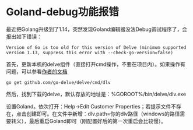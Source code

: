 ﻿# Goland-debug功能报错 #

最近把Golang升级到了1.14，突然发现Goland编辑器没法Debug调试程序了，会报出如下错误：

```
Version of Go is too old for this version of Delve (minimum supported version 1.13, suppress this error with --check-go-version=false)
```

首先，更新本机的delve组件（直接打开cmd操作，不要在项目内）。如果操作有问题，可以参看[作者的文档](https://github.com/derekparker/delve/blob/master/Documentation/installation/windows/install.md)

```
go get github.com/go-delve/delve/cmd/dlv
```

然后，找到下载的delve，默认存放的地址是：%GOROOT%/bin/delve/dlv.exe

设置Goland。依次打开：Help->Edit Customer Properties；若提示文件不存在，点击创建即可。在文件中新增：dlv.path=你的dlv路径（windows的路径需要转义），最后重启Goland即可（刚配置好后的第一次重启会比较慢）。